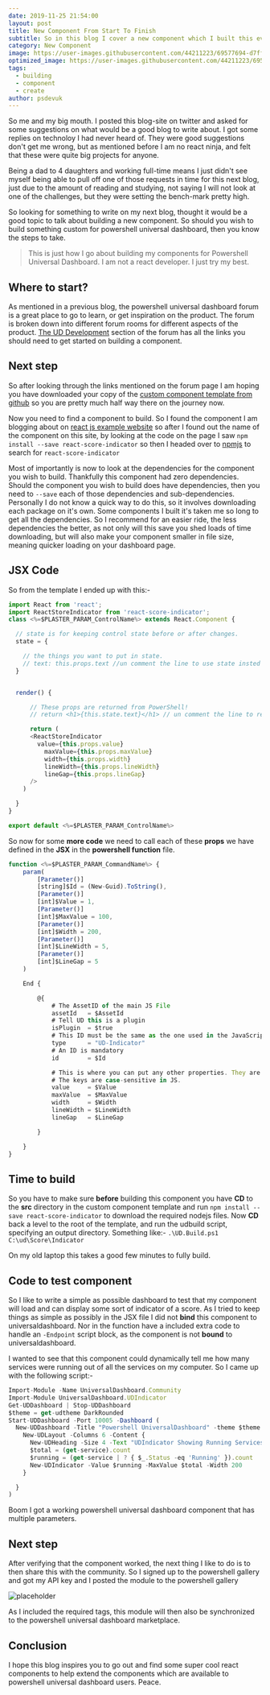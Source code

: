 ```yaml
---
date: 2019-11-25 21:54:00
layout: post
title: New Component From Start To Finish
subtitle: So in this blog I cover a new component which I built this evening.  I cover everything from start to finish. This is a basic component which will give a count indicator.
category: New Component
image: https://user-images.githubusercontent.com/44211223/69577694-d7ff5e80-0fc6-11ea-8524-f530fe3e85d1.PNG
optimized_image: https://user-images.githubusercontent.com/44211223/69577694-d7ff5e80-0fc6-11ea-8524-f530fe3e85d1.PNG
tags:
  - building
  - component
  - create
author: psdevuk
---
```


So me and my big mouth. I posted this blog-site on twitter and asked for some suggestions on what would be a good blog to write about. I got some replies on technoloy I had never heard of. They were good suggestions don't get me wrong, but as mentioned before I am no react ninja, and felt that these were quite big projects for anyone.

Being a dad to 4 daughters and working full-time means I just didn't see myself being able to pull off one of those requests in time for this next blog, just due to the amount of reading and studying, not saying I will not look at one of the challenges, but they were setting the bench-mark pretty high.

So looking for something to write on my next blog, thought it would be a good topic to talk about building a new component. So should you wish to build something custom for powershell universal dashboard, then you know the steps to take.

> This is just how I go about building my components for Powershell Universal Dashboard. I am not a react developer. I just try my best.

## Where to start?

As mentioned in a previous blog, the powershell universal dashboard forum is a great place to go to learn, or get inspiration on the product. The forum is broken down into different forum rooms for different aspects of the product. [The UD Development](https://forums.universaldashboard.io/t/about-the-ud-development-category/1285) section of the forum has all the links you should need to get started on building a component.

## Next step

So after looking through the links mentioned on the forum page I am hoping you have downloaded your copy of the [custom component template from github](https://github.com/ironmansoftware/ud-custom-control-template) so you are pretty much half way there on the journey now.

Now you need to find a component to build. So I found the component I am blogging about on
[react js example website](https://reactjsexample.com/) so after I found out the name of the component on this site, by looking at the code on the page I saw `npm install --save react-score-indicator` so then I headed over to [npmjs](https://www.npmjs.com/) to search for `react-score-indicator`

Most of importantly is now to look at the dependencies for the component you wish to build. Thankfully this component had zero dependencies. Should the component you wish to build does have dependencies, then you need to `--save` each of those dependencies and sub-dependencies. Personally I do not know a quick way to do this, so it involves downloading each package on it's own. Some components I built it's taken me so long to get all the dependencies. So I recommend for an easier ride, the less dependencies the better, as not only will this save you shed loads of time downloading, but will also make your component smaller in file size, meaning quicker loading on your dashboard page.

## JSX Code

So from the template I ended up with this:-

```js
import React from 'react';
import ReactStoreIndicator from 'react-score-indicator';
class <%=$PLASTER_PARAM_ControlName%> extends React.Component {

  // state is for keeping control state before or after changes.
  state = {

    // the things you want to put in state.
    // text: this.props.text //un comment the line to use state insted props
  }


  render() {

      // These props are returned from PowerShell!
      // return <h1>{this.state.text}</h1> // un comment the line to render using value from state.

      return (
      <ReactStoreIndicator
        value={this.props.value}
          maxValue={this.props.maxValue}
          width={this.props.width}
          lineWidth={this.props.lineWidth}
          lineGap={this.props.lineGap}
      />
    )

  }
}

export default <%=$PLASTER_PARAM_ControlName%>
```

So now for some **more code** we need to call each of these **props** we have defined in the **JSX** in the **powershell function** file.

```js
function <%=$PLASTER_PARAM_CommandName%> {
    param(
        [Parameter()]
        [string]$Id = (New-Guid).ToString(),
        [Parameter()]
        [int]$Value = 1,
        [Parameter()]
        [int]$MaxValue = 100,
        [Parameter()]
        [int]$Width = 200,
        [Parameter()]
        [int]$LineWidth = 5,
        [Parameter()]
        [int]$LineGap = 5
    )

    End {

        @{
            # The AssetID of the main JS File
            assetId   = $AssetId
            # Tell UD this is a plugin
            isPlugin  = $true
            # This ID must be the same as the one used in the JavaScript to register the control with UD
            type      = "UD-Indicator"
            # An ID is mandatory
            id        = $Id

            # This is where you can put any other properties. They are passed to the React control's props
            # The keys are case-sensitive in JS.
            value     = $Value
            maxValue  = $MaxValue
            width     = $Width
            lineWidth = $LineWidth
            lineGap   = $LineGap

        }

    }
}
```

## Time to build

So you have to make sure **before** building this component you have **CD** to the **src** directory in the custom component template and run `npm install --save react-score-indicator` to download the required nodejs files. Now **CD** back a level to the root of the template, and run the udbuild script, specifying an output directory. Something like:- `.\UD.Build.ps1 C:\ud\Score\Indicator`

On my old laptop this takes a good few minutes to fully build.

## Code to test component

So I like to write a simple as possible dashboard to test that my component will load and can display some sort of indicator of a score. As I tried to keep things as simple as possibly in the JSX file I did not **bind** this component to universaldashboard. Nor in the function have a included extra code to handle an `-Endpoint` script block, as the component is not **bound** to universaldashboard.

I wanted to see that this component could dynamically tell me how many services were running out of all the services on my computer. So I came up with the following script:-

```js
Import-Module -Name UniversalDashboard.Community
Import-Module UniversalDashboard.UDIndicator
Get-UDDashboard | Stop-UDDashboard
$theme = get-udtheme DarkRounded
Start-UDDashboard -Port 10005 -Dashboard (
  New-UDDashboard -Title "Powershell UniversalDashboard" -theme $theme -Content {
    New-UDLayout -Columns 6 -Content {
      New-UDHeading -Size 4 -Text "UDIndicator Showing Running Services" -Color "#7261a3"
      $total = (get-service).count
      $running = (get-service | ? { $_.Status -eq 'Running' }).count
      New-UDIndicator -Value $running -MaxValue $total -Width 200
    }

  }
)
```

Boom I got a working powershell universal dashboard component that has multiple parameters.

## Next step

After verifying that the component worked, the next thing I like to do is to then share this with the community. So I signed up to the powershell gallery and got my API key and I posted the module to the powershell gallery

![placeholder](https://user-images.githubusercontent.com/44211223/69577694-d7ff5e80-0fc6-11ea-8524-f530fe3e85d1.PNG "Custom Component")

As I included the required tags, this module will then also be synchronized to the powershell universal dashboard marketplace.

## Conclusion

I hope this blog inspires you to go out and find some super cool react components to help extend the components which are available to powershell universal dashboard users. Peace.
